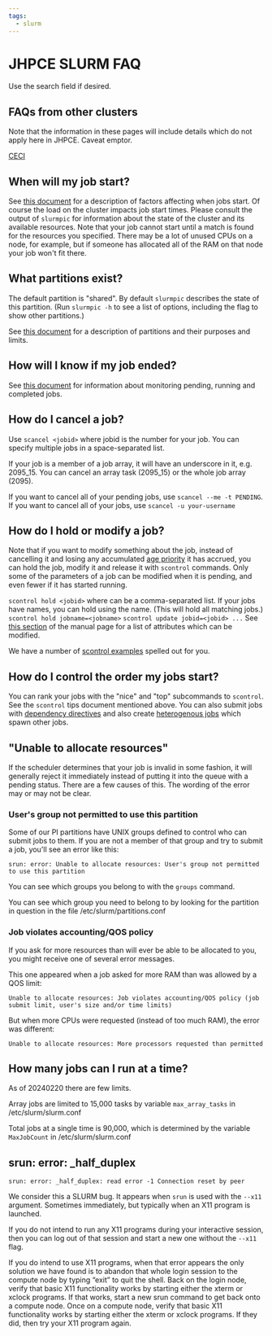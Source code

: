```yaml
---
tags:
  - slurm
---
```


# JHPCE SLURM FAQ

Use the search field if desired.

## FAQs from other clusters
Note that the information in these pages will include details which do not apply here in JHPCE. Caveat emptor.

[CECI](https://support.ceci-hpc.be/doc/_contents/SubmittingJobs/SlurmFAQ.html)


## When will my job start?
See [this document](whenstart.md) for a description of factors affecting when jobs start.  Of course the load on the cluster impacts job start times. Please consult the output of `slurmpic` for information about the state of the cluster and its available resources. Note that your job cannot start until a match is found for the resources you specified. There may be a lot of unused CPUs on a node, for example, but if someone has allocated all of the RAM on that node your job won't fit there.

## What partitions exist?
The default partition is "shared". By default `slurmpic` describes the state of this partition. (Run `slurmpic -h` to see a list of options, including the flag to show other partitions.)

See [this document](partitions.md) for a description of partitions and their purposes and limits.

## How will I know if my job ended?
See [this document](monitoring.md) for information about monitoring pending, running and completed jobs.

## How do I cancel a job?

Use `scancel <jobid>` where jobid is the number for your job. You can specify multiple jobs in a space-separated list.

If your job is a member of a job array, it will have an underscore in it, e.g. 2095_15. You can cancel an array task (2095_15) or the whole job array (2095).

If you want to cancel all of your pending jobs, use `scancel --me -t PENDING`. If you want to cancel all of your jobs, use `scancel -u your-username`

## How do I hold or modify a job?
Note that if you want to modify something about the job, instead of cancelling it and losing any accumulated [age priority](whenstart.md#priority) it has accrued, you can hold the job, modify it and release it with `scontrol` commands. Only some of the parameters of a job can be modified when it is pending, and even fewer if it has started running.

`scontrol hold <jobid>` where <jobid> can be a comma-separated list.
If your jobs have names, you can hold using the name. (This will hold all matching jobs.) `scontrol hold jobname=<jobname>`
`scontrol update jobid=<jobid> ...` See [this section](https://slurm.schedmd.com/scontrol.html#lbAH) of the manual page for a list of attributes which can be modified.

We have a number of [scontrol examples](tips-scontrol.md) spelled out for you.

## How do I control the order my jobs start?

You can rank your jobs with the "nice" and "top" subcommands to `scontrol`.  See the `scontrol` tips document mentioned above.
You can also submit jobs with [dependency directives](https://slurm.schedmd.com/sbatch.html#OPT_dependency) and also create [heterogenous jobs](https://slurm.schedmd.com/heterogeneous_jobs.html) which spawn other jobs. 

## "Unable to allocate resources"
If the scheduler determines that your job is invalid in some fashion, it will generally reject it immediately instead of putting it into the queue with a pending status. There are a few causes of this. The wording of the error may or may not be clear.

### User's group not permitted to use this partition
Some of our PI partitions have UNIX groups defined to control who can submit jobs to them. If you are not a member of that group and try to submit a job, you'll see an error like this:

`srun: error: Unable to allocate resources: User's group not permitted to use this partition`

You can see which groups you belong to with the `groups` command.

You can see which group you need to belong to by looking for the partition in question in the file /etc/slurm/partitions.conf

### Job violates accounting/QOS policy
If you ask for more resources than will ever be able to be allocated to you, you might receive one of several error messages.

This one appeared when a job asked for more RAM than was allowed by a QOS limit:

`Unable to allocate resources: Job violates accounting/QOS policy (job submit limit, user's size and/or time limits)`

But when more CPUs were requested (instead of too much RAM), the error was different:

`Unable to allocate resources: More processors requested than permitted`

## How many jobs can I run at a time?

As of 20240220 there are few limits.

Array jobs are limited to 15,000 tasks by variable `max_array_tasks` in /etc/slurm/slurm.conf

Total jobs at a single time is 90,000, which is determined by the variable `MaxJobCount` in /etc/slurm/slurm.conf

## srun: error: _half_duplex

`srun: error: _half_duplex: read error -1 Connection reset by peer`

We consider this a SLURM bug. It appears when `srun` is used with the `--x11` argument. Sometimes immediately, but typically when an X11 program is launched.

If you do not intend to run any X11 programs during your interactive session, then you can log out of that session and start a new one without the `--x11` flag.

If you do intend to use X11 programs, when that error appears the only solution we have found is to abandon that whole login session to the compute node by typing “exit” to quit the shell. Back on the login node, verify that basic X11 functionality works by starting either the xterm or xclock programs. If that works, start a new srun command to get back onto a compute node. Once on a compute node, verify that basic X11 functionality works by starting either the xterm or xclock programs. If they did, then try your X11 program again.
